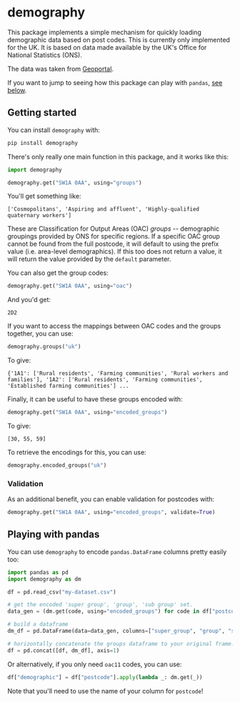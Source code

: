 # demography

This package implements a simple mechanism for quickly loading demographic data based on post codes. This is currently only implemented for the UK. It is based on data made available by the UK's Office for National Statistics (ONS). 

The data was taken from [Geoportal](https://geoportal.statistics.gov.uk/datasets).

If you want to jump to seeing how this package can play with `pandas`, [see below](#).

## Getting started

You can install `demography` with:

```bash
pip install demography
```

There's only really one main function in this package, and it works like this:

```python
import demography

demography.get("SW1A 0AA", using="groups")
```

You'll get something like:

```
['Cosmopolitans', 'Aspiring and affluent', 'Highly-qualified quaternary workers']
```

These are Classification for Output Areas (OAC) _groups_ -- demographic groupings provided by ONS for specific regions. If a specific OAC group cannot be found from the full postcode, it will default to using the prefix value (i.e. area-level demographics). If this too does not return a value, it will return the value provided by the `default` parameter.  

You can also get the group codes:

```python
demography.get("SW1A 0AA", using="oac")
```

And you'd get:

```text
2D2
```

If you want to access the mappings between OAC codes and the groups together, you can use:

```python
demography.groups("uk")
```

To give:

```text
{'1A1': ['Rural residents', 'Farming communities', 'Rural workers and families'], '1A2': ['Rural residents', 'Farming communities', 'Established farming communities'] ...
```

Finally, it can be useful to have these groups encoded with:

```python
demography.get("SW1A 0AA", using="encoded_groups")
```

To give:

```text
[30, 55, 59]
```

To retrieve the encodings for this, you can use:

```python
demography.encoded_groups("uk")
```

### Validation

As an additional benefit, you can enable validation for postcodes with:

```python
demography.get("SW1A 0AA", using="encoded_groups", validate=True)
```

## Playing with pandas

You can use `demography` to encode `pandas.DataFrame` columns pretty easily too:

```python
import pandas as pd
import demography as dm

df = pd.read_csv("my-dataset.csv")

# get the encoded 'super group', 'group', 'sub group' set. 
data_gen = (dm.get(code, using="encoded_groups") for code in df["postcode"])

# build a dataframe
dm_df = pd.DataFrame(data=data_gen, columns=["super_group", "group", "sub_group"])

# horizontally concatenate the groups dataframe to your original frame.
df = pd.concat([df, dm_df], axis=1)
```

Or alternatively, if you only need `oac11` codes, you can use:

```python
df["demographic"] = df["postcode"].apply(lambda _: dm.get(_))
```

Note that you'll need to use the name of your column for `postcode`! 

